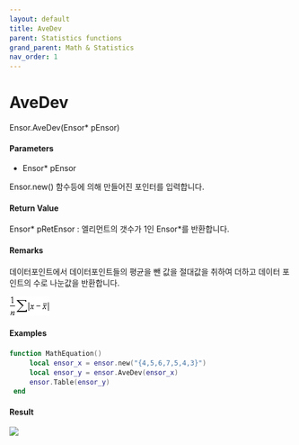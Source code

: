 ```yaml
---
layout: default
title: AveDev
parent: Statistics functions
grand_parent: Math & Statistics
nav_order: 1
---
```


# AveDev

Ensor.AveDev\(Ensor\* pEnsor\)

#### Parameters

* Ensor\* pEnsor

Ensor.new\(\) 함수등에 의해 만들어진 포인터를 입력합니다.

#### Return Value

Ensor\* pRetEnsor : 엘리먼트의 갯수가 1인 Ensor\*를 반환합니다.

#### Remarks

데이터포인트에서 데이터포인트들의 평균을 뺀 값을 절대값을 취하여 더하고 데이터 포인트의 수로 나눈값을 반환합니다.

![](/docs/StatisitcAPI/AveDevFunc.png)

#### Examples

```lua
function MathEquation()
     local ensor_x = ensor.new("{4,5,6,7,5,4,3}")
     local ensor_y = ensor.AveDev(ensor_x)
     ensor.Table(ensor_y)
 end
```

#### Result

![](/StatisticsAPI/AveDevResultTable.png)

